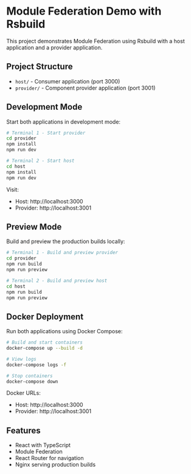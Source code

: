
# Module Federation Demo with Rsbuild

This project demonstrates Module Federation using Rsbuild with a host application and a provider application.

## Project Structure
- `host/` - Consumer application (port 3000)
- `provider/` - Component provider application (port 3001)

## Development Mode

Start both applications in development mode:

```bash
# Terminal 1 - Start provider
cd provider
npm install
npm run dev

# Terminal 2 - Start host
cd host
npm install
npm run dev
```

Visit:
- Host: http://localhost:3000
- Provider: http://localhost:3001

## Preview Mode

Build and preview the production builds locally:

```bash
# Terminal 1 - Build and preview provider
cd provider
npm run build
npm run preview

# Terminal 2 - Build and preview host
cd host
npm run build
npm run preview
```

## Docker Deployment

Run both applications using Docker Compose:

```bash
# Build and start containers
docker-compose up --build -d

# View logs
docker-compose logs -f

# Stop containers
docker-compose down
```

Docker URLs:
- Host: http://localhost:3000
- Provider: http://localhost:3001

## Features
- React with TypeScript
- Module Federation
- React Router for navigation
- Nginx serving production builds